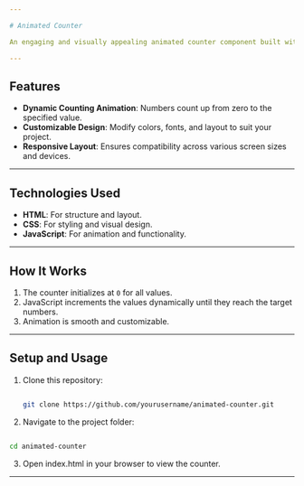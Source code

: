 ```yaml
---

# Animated Counter

An engaging and visually appealing animated counter component built with HTML, CSS, and JavaScript. It dynamically displays key statistics.

---
```


## Features

- **Dynamic Counting Animation**: Numbers count up from zero to the specified value.
- **Customizable Design**: Modify colors, fonts, and layout to suit your project.
- **Responsive Layout**: Ensures compatibility across various screen sizes and devices.

---

## Technologies Used

- **HTML**: For structure and layout.
- **CSS**: For styling and visual design.
- **JavaScript**: For animation and functionality.

---

## How It Works

1. The counter initializes at `0` for all values.
2. JavaScript increments the values dynamically until they reach the target numbers.
3. Animation is smooth and customizable.

---

## Setup and Usage

1. Clone this repository:

   ```bash

   git clone https://github.com/yourusername/animated-counter.git

   ```
   
2. Navigate to the project folder:
  
  ```bash

  cd animated-counter

  ```

3. Open index.html in your browser to view the counter.

---
